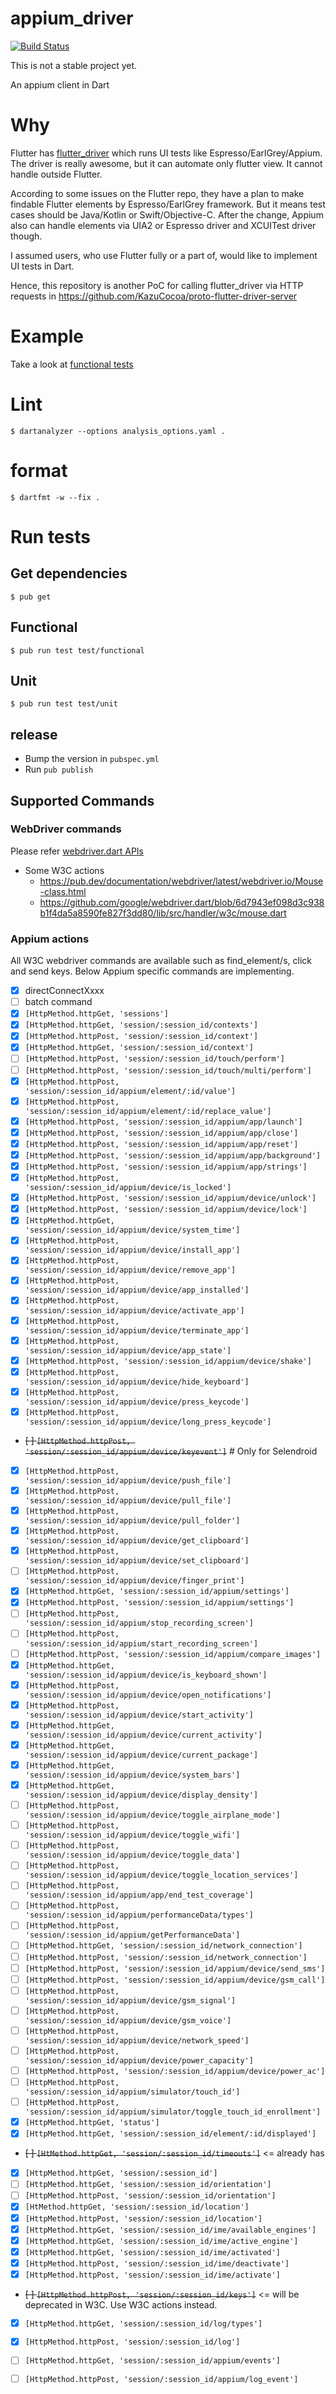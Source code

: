 # appium_driver

[![Build Status](https://api.cirrus-ci.com/github/KazuCocoa/appium_dart.svg)](https://cirrus-ci.com/github/KazuCocoa/appium_dart)

This is not a stable project yet.

An appium client in Dart

# Why

Flutter has [flutter_driver](https://api.flutter.dev/flutter/flutter_driver/flutter_driver-library.html) which runs UI tests like Espresso/EarlGrey/Appium.
The driver is really awesome, but it can automate only flutter view. It cannot handle outside Flutter.

According to some issues on the Flutter repo, they have a plan to make findable Flutter elements by Espresso/EarlGrey framework.
But it means test cases should be Java/Kotlin or Swift/Objective-C.
After the change, Appium also can handle elements via UIA2 or Espresso driver and XCUITest driver though.

I assumed users, who use Flutter fully or a part of, would like to implement UI tests in Dart.

Hence, this repository is another PoC for calling flutter_driver via HTTP requests in https://github.com/KazuCocoa/proto-flutter-driver-server

# Example

Take a look at [functional tests](./test/functional)

# Lint

```
$ dartanalyzer --options analysis_options.yaml .
```

# format

```
$ dartfmt -w --fix .
```

# Run tests
## Get dependencies

```
$ pub get
```

## Functional

```
$ pub run test test/functional
```

## Unit

```
$ pub run test test/unit
```

## release
- Bump the version in `pubspec.yml`
- Run `pub publish`

## Supported Commands

### WebDriver commands

Please refer [webdriver.dart APIs](https://pub.dev/documentation/webdriver/latest/)

- Some W3C actions
    - https://pub.dev/documentation/webdriver/latest/webdriver.io/Mouse-class.html
    - https://github.com/google/webdriver.dart/blob/6d7943ef098d3c938b1f4da5a8590fe827f3dd80/lib/src/handler/w3c/mouse.dart

### Appium actions

All W3C webdriver commands are available such as find_element/s, click and send keys.
Below Appium specific commands are implementing.

- [x] directConnectXxxx
- [ ] batch command
- [x] `[HttpMethod.httpGet, 'sessions']`
- [x] `[HttpMethod.httpGet, 'session/:session_id/contexts']`
- [x] `[HttpMethod.httpPost, 'session/:session_id/context']`
- [x] `[HttpMethod.httpGet, 'session/:session_id/context']`
- [ ] `[HttpMethod.httpPost, 'session/:session_id/touch/perform']`
- [ ] `[HttpMethod.httpPost, 'session/:session_id/touch/multi/perform']`
- [x] `[HttpMethod.httpPost, 'session/:session_id/appium/element/:id/value']`
- [x] `[HttpMethod.httpPost, 'session/:session_id/appium/element/:id/replace_value']`
- [x] `[HttpMethod.httpPost, 'session/:session_id/appium/app/launch']`
- [x] `[HttpMethod.httpPost, 'session/:session_id/appium/app/close']`
- [x] `[HttpMethod.httpPost, 'session/:session_id/appium/app/reset']`
- [x] `[HttpMethod.httpPost, 'session/:session_id/appium/app/background']`
- [x] `[HttpMethod.httpPost, 'session/:session_id/appium/app/strings']`
- [x] `[HttpMethod.httpPost, 'session/:session_id/appium/device/is_locked']`
- [x] `[HttpMethod.httpPost, 'session/:session_id/appium/device/unlock']`
- [x] `[HttpMethod.httpPost, 'session/:session_id/appium/device/lock']`
- [x] `[HttpMethod.httpGet, 'session/:session_id/appium/device/system_time']`
- [x] `[HttpMethod.httpPost, 'session/:session_id/appium/device/install_app']`
- [x] `[HttpMethod.httpPost, 'session/:session_id/appium/device/remove_app']`
- [x] `[HttpMethod.httpPost, 'session/:session_id/appium/device/app_installed']`
- [x] `[HttpMethod.httpPost, 'session/:session_id/appium/device/activate_app']`
- [x] `[HttpMethod.httpPost, 'session/:session_id/appium/device/terminate_app']`
- [x] `[HttpMethod.httpPost, 'session/:session_id/appium/device/app_state']`
- [x] `[HttpMethod.httpPost, 'session/:session_id/appium/device/shake']`
- [x] `[HttpMethod.httpPost, 'session/:session_id/appium/device/hide_keyboard']`
- [x] `[HttpMethod.httpPost, 'session/:session_id/appium/device/press_keycode']`
- [x] `[HttpMethod.httpPost, 'session/:session_id/appium/device/long_press_keycode']`
- ~~[ ] `[HttpMethod.httpPost, 'session/:session_id/appium/device/keyevent']`~~ # Only for Selendroid 
- [x] `[HttpMethod.httpPost, 'session/:session_id/appium/device/push_file']`
- [x] `[HttpMethod.httpPost, 'session/:session_id/appium/device/pull_file']`
- [x] `[HttpMethod.httpPost, 'session/:session_id/appium/device/pull_folder']`
- [x] `[HttpMethod.httpPost, 'session/:session_id/appium/device/get_clipboard']`
- [x] `[HttpMethod.httpPost, 'session/:session_id/appium/device/set_clipboard']`
- [ ] `[HttpMethod.httpPost, 'session/:session_id/appium/device/finger_print']`
- [x] `[HttpMethod.httpGet, 'session/:session_id/appium/settings']`
- [x] `[HttpMethod.httpPost, 'session/:session_id/appium/settings']`
- [ ] `[HttpMethod.httpPost, 'session/:session_id/appium/stop_recording_screen']`
- [ ] `[HttpMethod.httpPost, 'session/:session_id/appium/start_recording_screen']`
- [ ] `[HttpMethod.httpPost, 'session/:session_id/appium/compare_images']`
- [x] `[HttpMethod.httpGet, 'session/:session_id/appium/device/is_keyboard_shown']`
- [x] `[HttpMethod.httpPost, 'session/:session_id/appium/device/open_notifications']`
- [x] `[HttpMethod.httpPost, 'session/:session_id/appium/device/start_activity']`
- [x] `[HttpMethod.httpGet, 'session/:session_id/appium/device/current_activity']`
- [x] `[HttpMethod.httpGet, 'session/:session_id/appium/device/current_package']`
- [x] `[HttpMethod.httpGet, 'session/:session_id/appium/device/system_bars']`
- [x] `[HttpMethod.httpGet, 'session/:session_id/appium/device/display_density']`
- [ ] `[HttpMethod.httpPost, 'session/:session_id/appium/device/toggle_airplane_mode']`
- [ ] `[HttpMethod.httpPost, 'session/:session_id/appium/device/toggle_wifi']`
- [ ] `[HttpMethod.httpPost, 'session/:session_id/appium/device/toggle_data']`
- [ ] `[HttpMethod.httpPost, 'session/:session_id/appium/device/toggle_location_services']`
- [ ] `[HttpMethod.httpPost, 'session/:session_id/appium/app/end_test_coverage']`
- [ ] `[HttpMethod.httpPost, 'session/:session_id/appium/performanceData/types']`
- [ ] `[HttpMethod.httpPost, 'session/:session_id/appium/getPerformanceData']`
- [ ] `[HttpMethod.httpGet, 'session/:session_id/network_connection']`
- [ ] `[HttpMethod.httpPost, 'session/:session_id/network_connection']`
- [ ] `[HttpMethod.httpPost, 'session/:session_id/appium/device/send_sms']`
- [ ] `[HttpMethod.httpPost, 'session/:session_id/appium/device/gsm_call']`
- [ ] `[HttpMethod.httpPost, 'session/:session_id/appium/device/gsm_signal']`
- [ ] `[HttpMethod.httpPost, 'session/:session_id/appium/device/gsm_voice']`
- [ ] `[HttpMethod.httpPost, 'session/:session_id/appium/device/network_speed']`
- [ ] `[HttpMethod.httpPost, 'session/:session_id/appium/device/power_capacity']`
- [ ] `[HttpMethod.httpPost, 'session/:session_id/appium/device/power_ac']`
- [ ] `[HttpMethod.httpPost, 'session/:session_id/appium/simulator/touch_id']`
- [ ] `[HttpMethod.httpPost, 'session/:session_id/appium/simulator/toggle_touch_id_enrollment']`
- [x] `[HttpMethod.httpGet, 'status']`
- [x] `[HttpMethod.httpGet, 'session/:session_id/element/:id/displayed']`
- ~~[ ] `[HtMethod.httpGet, 'session/:session_id/timeouts']`~~ <= already has
- [x] `[HttpMethod.httpGet, 'session/:session_id']`
- [ ] `[HttpMethod.httpGet, 'session/:session_id/orientation']`
- [ ] `[HttpMethod.httpPost, 'session/:session_id/orientation']`
- [x] `[HtMethod.httpGet, 'session/:session_id/location']`
- [x] `[HttpMethod.httpPost, 'session/:session_id/location']`
- [x] `[HttpMethod.httpGet, 'session/:session_id/ime/available_engines']`
- [x] `[HttpMethod.httpGet, 'session/:session_id/ime/active_engine']`
- [x] `[HttpMethod.httpGet, 'session/:session_id/ime/activated']`
- [x] `[HttpMethod.httpPost, 'session/:session_id/ime/deactivate']`
- [x] `[HttpMethod.httpPost, 'session/:session_id/ime/activate']`
- ~~[ ] `[HttpMethod.httpPost, 'session/:session_id/keys']`~~ <= will be deprecated in W3C. Use W3C actions instead.
- [x] `[HttpMethod.httpGet, 'session/:session_id/log/types']`
- [x] `[HttpMethod.httpPost, 'session/:session_id/log']`
- [ ] `[HttpMethod.httpGet, 'session/:session_id/appium/events']`
- [ ] `[HttpMethod.httpPost, 'session/:session_id/appium/log_event']`

